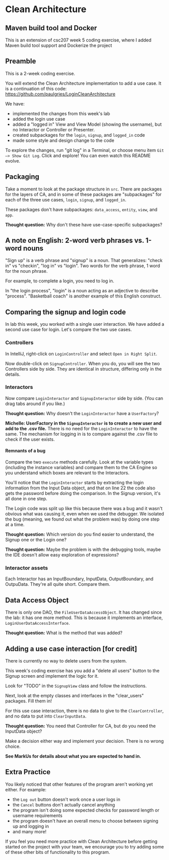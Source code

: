 # Clean Architecture

## Maven build tool and Docker

This is an extension of csc207 week 5 coding exercise, where I added Maven build tool support and Dockerize the project

## Preamble

This is a 2-week coding exercise.

You will extend the Clean Architecture implementation to add a use case. It is a
continuation of this code: https://github.com/paulgries/LoginCleanArchitecture

We have:

* implemented the changes from this week's lab
* added the login use case
* added a "logged in" View and View Model (showing the username), but no
  Interactor or Controller or Presenter.
* created subpackages for the `login`, `signup`, and `logged_in` code 
* made some style and design change to the code

To explore the changes, run "git log" in a Terminal, or choose menu item `Git —>
Show Git Log`. Click and explore! You can even watch this README evolve.

## Packaging

Take a moment to look at the package structure in `src`. There are packages for
the layers of CA, and in some of these packages are "subpackages" for each of the
three use cases, `login`, `signup`, and `logged_in`.

These packages don't have subpackages: `data_access`, `entity`, `view`, and
`app`.

**Thought question:** Why don't these have use-case-specific subpackages?

## A note on English: 2-word verb phrases vs. 1-word nouns

"Sign up" is a verb phrase and "signup" is a noun. That generalizes: "check in"
vs "checkin", "log in" vs "login". Two words for the verb phrase, 1 word for the
noun phrase.

For example, to complete a login, you need to log in.

In "the login process", "login" is a noun acting as an adjective to describe
"process". "Basketball coach" is another example of this English construct.

## Comparing the signup and login code

In lab this week, you worked with a single user interaction. We have added a
second use case for login. Let's compare the two use cases.

### Controllers

In IntelliJ, right-click on `LoginController` and select `Open in Right
Split`.

Now double-click on `SignupController`. When you do, you will see the two
Controllers side by side. They are identical in structure, differing only in the
details.

### Interactors

Now compare `LoginInteractor` and `SignupInteractor` side by side. (You can drag
tabs around if you like.)

**Thought question:** Why doesn't the `LoginInteractor` have a `UserFactory`?

**Michelle: UserFactory in the `SignupInteractor` is to create a new user and add to the .csv file.**
There is no need for the `LoginInteractor` to have the same. The mechanism for logging in is to compare 
against the .csv file to check if the user exists.

#### Remnants of a bug

Compare the two `execute` methods carefully. Look at the variable types
(including the instance variables) and compare them to the CA Engine so you
understand which boxes are relevant to the Interactors.

You'll notice that the `LoginInteractor` starts by extracting
the login information from the Input Data object, and that on line 22 the code
also gets the password before doing the comparison. In the Signup version, it's
all done in one step.

The Login code was split up like this because there was a bug and it wasn't
obvious what was causing it, even when we used the debugger. We isolated the bug
(meaning, we found out what the problem was) by doing one step at a time.

**Thought question:** Which version do you find easier to understand, the Signup
one or the Login one?

**Thought question:** Maybe the problem is with the debugging tools, maybe the
IDE doesn't allow easy exploration of expressions?

### Interactor assets

Each Interactor has an InputBoundary, InputData, OutputBoundary, and
OutpuData. They're all quite short. Compare them.

## Data Access Object

There is only one DAO, the `FileUserDataAccessObject`. It has changed since the
lab: it has one more method. This is because it implements an interface,
`LoginUserDataAccessInterface`.

**Thought question:** What is the method that was added?

## Adding a use case interaction [for credit]

There is currently no way to delete users from the system.

This week's coding exercise has you add a "delete all users" button to the
Signup screen and implement the logic for it.

Look for "TODO" in the `SignupView` class and follow the instructions.

Next, look at the empty classes and interfaces in the "clear_users" packages.
Fill them in!

For this use case interaction, there is no data to give to the
`ClearController`, and no data to put into `ClearInputData`.

**Thought question:**  You need that Controller for CA, but do you need the
InputData object?

Make a decision either way and implement your decision. There
is no wrong choice.

**See MarkUs for details about what you are expected to hand in.**

## Extra Practice

You likely noticed that other features of the program aren't working yet either.
For example:
- the `Log out` button doesn't work once a user logs in
- the `Cancel` buttons don't actually cancel anything
- the program isn't doing some expected checks for password length or username requirements
- the program doesn't have an overall menu to choose between signing up and logging in
- and many more!

If you feel you need more practice with Clean Architecture before getting started on
the project with your team, we encourage you to try adding some of these other bits
of functionality to this program.
